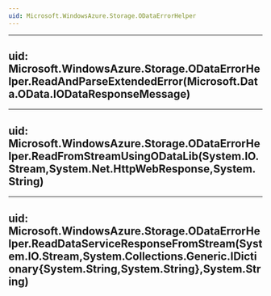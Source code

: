 ```yaml
---
uid: Microsoft.WindowsAzure.Storage.ODataErrorHelper
---
```


---
uid: Microsoft.WindowsAzure.Storage.ODataErrorHelper.ReadAndParseExtendedError(Microsoft.Data.OData.IODataResponseMessage)
---

---
uid: Microsoft.WindowsAzure.Storage.ODataErrorHelper.ReadFromStreamUsingODataLib(System.IO.Stream,System.Net.HttpWebResponse,System.String)
---

---
uid: Microsoft.WindowsAzure.Storage.ODataErrorHelper.ReadDataServiceResponseFromStream(System.IO.Stream,System.Collections.Generic.IDictionary{System.String,System.String},System.String)
---
